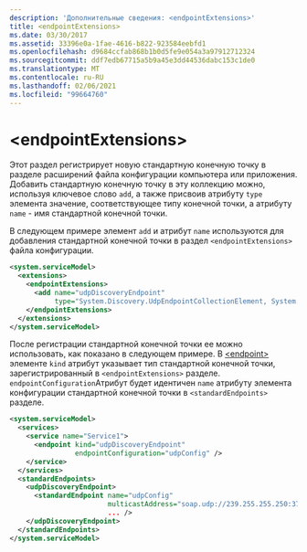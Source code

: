 ```yaml
---
description: 'Дополнительные сведения: <endpointExtensions>'
title: <endpointExtensions>
ms.date: 03/30/2017
ms.assetid: 33396e0a-1fae-4616-b822-923584eebfd1
ms.openlocfilehash: d9684ccfab868b1b0d5fe9e054a3a97912712324
ms.sourcegitcommit: ddf7edb67715a5b9a45e3dd44536dabc153c1de0
ms.translationtype: MT
ms.contentlocale: ru-RU
ms.lasthandoff: 02/06/2021
ms.locfileid: "99664760"
---
```

# \<endpointExtensions>

Этот раздел регистрирует новую стандартную конечную точку в разделе расширений файла конфигурации компьютера или приложения. Добавить стандартную конечную точку в эту коллекцию можно, используя ключевое слово `add`, а также присвоив атрибуту `type` элемента значение, соответствующее типу конечной точки, а атрибуту `name` - имя стандартной конечной точки.  
  
 В следующем примере элемент `add` и атрибут `name` используются для добавления стандартной конечной точки в раздел `<endpointExtensions>` файла конфигурации.  
  
```xml  
<system.serviceModel>
  <extensions>
    <endpointExtensions>
      <add name="udpDiscoveryEndpoint"
           type="System.Discovery.UdpEndpointCollectionElement, System.Discovery.dll, Version=1.0.0.0, Culture=neutral, PublicKeyToken=ffffffffffffffff"/>
    </endpointExtensions>
  </extensions>
</system.serviceModel>
```  
  
 После регистрации стандартной конечной точки ее можно использовать, как показано в следующем примере. В [\<endpoint>](endpoint-element.md) элементе `kind` атрибут указывает тип стандартной конечной точки, зарегистрированный в `<endpointExtensions>` разделе. `endpointConfiguration`Атрибут будет идентичен `name` атрибуту элемента конфигурации стандартной конечной точки в `<standardEndpoints>` разделе.  
  
```xml  
<system.serviceModel>
  <services>
    <service name="Service1">
      <endpoint kind="udpDiscoveryEndpoint"
                endpointConfiguration="udpConfig" />
    </service>
  </services>
  <standardEndpoints>
    <udpDiscoveryEndpoint>
      <standardEndpoint name="udpConfig"
                        multicastAddress="soap.udp://239.255.255.250:3703"
                        ... />
    </udpDiscoveryEndpoint>
  </standardEndpoints>
</system.serviceModel>
```  
